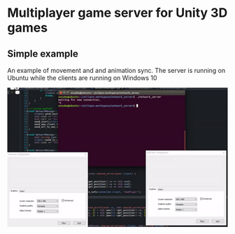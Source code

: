 # Multiplayer game server for Unity 3D games

## Simple example
An example of movement and and animation sync. The server is running on Ubuntu while the clients are running on Windows 10

![](gif/demonstration.gif)   
